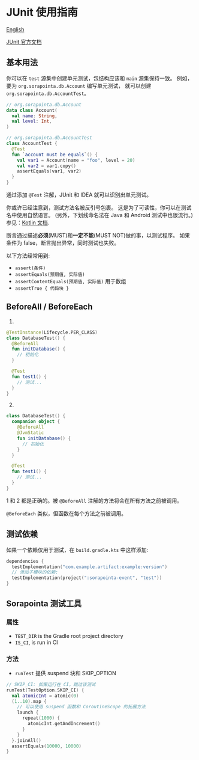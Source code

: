 # JUnit 使用指南

[English](unittest.md)

[JUnit 官方文档](https://junit.org/junit5/docs/current/user-guide/)

## 基本用法

你可以在 `test` 源集中创建单元测试，包结构应该和 `main` 源集保持一致。
例如，要为 `org.sorapointa.db.Account` 编写单元测试，
就可以创建 `org.sorapointa.db.AccountTest`。

```kotlin
// org.sorapointa.db.Account
data class Account(
  val name: String,
  val level: Int,
)

// org.sorapointa.db.AccountTest
class AccountTest {
  @Test
  fun `account must be equals`() {
    val var1 = Account(name = "foo", level = 20)
    val var2 = var1.copy()
    assertEquals(var1, var2)
  }
}
```

通过添加 `@Test` 注解，JUnit 和 IDEA 就可以识别出单元测试。

你或许已经注意到，测试方法名被反引号包裹。
这是为了可读性，你可以在测试名中使用自然语言。
(另外，下划线命名法在 Java 和 Android 测试中也很流行。)
参见：[Kotlin 文档](https://kotlinlang.org/docs/coding-conventions.html#names-for-test-methods).

断言通过描述**必须**(MUST)和**一定不能**(MUST NOT)做的事，以测试程序。
如果条件为 false，断言抛出异常，同时测试也失败。

以下方法经常用到:

- `assert(条件)`
- `assertEquals(预期值, 实际值)`
- `assertContentEquals(预期值, 实际值)` 用于数组
- `assertTrue { 代码块 }`

## BeforeAll / BeforeEach

1.

```kotlin
@TestInstance(Lifecycle.PER_CLASS)
class DatabaseTest() {
  @BeforeAll
  fun initDatabase() {
    // 初始化
  }

  @Test
  fun test1() {
    // 测试...
  }
}
```

2.

```kotlin
class DatabaseTest() {
  companion object {
    @BeforeAll
    @JvmStatic
    fun initDatabase() {
      // 初始化
    }
  }

  @Test
  fun test1() {
    // 测试...
  }
}
```

1 和 2 都是正确的。被 `@BeforeAll` 注解的方法将会在所有方法之前被调用。

`@BeforeEach` 类似，但函数在每个方法之前被调用。

## 测试依赖

如果一个依赖仅用于测试，在 `build.gradle.kts` 中这样添加:

```kotlin
dependencies {
  testImplementation("com.example.artifact:example:version")
  // 添加子模块的依赖:
  testImplementation(project(":sorapointa-event", "test"))
}
```

## Sorapointa 测试工具

### 属性

- `TEST_DIR` is the Gradle root project directory
- `IS_CI`, is run in CI

### 方法

- `runTest` 提供 suspend 块和 SKIP_OPTION

```kotlin
// SKIP_CI: 如果运行在 CI，跳过该测试
runTest(TestOption.SKIP_CI) {
  val atomicInt = atomic(0)
  (1..10).map {
    // 可以使用 suspend 函数和 CoroutineScope 的拓展方法
    launch {
      repeat(1000) {
        atomicInt.getAndIncrement()
      }
    }
  }.joinAll()
  assertEquals(10000, 10000)
}
```
